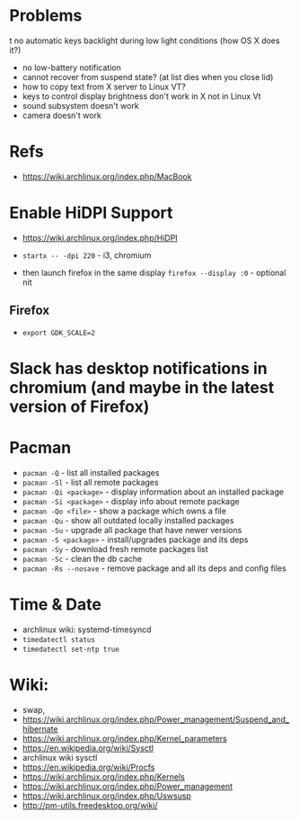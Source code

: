 # Problems
t no automatic keys backlight during low light conditions (how OS X does it?)
- no low-battery notification
- cannot recover from suspend state? (at list dies when you close lid)
- how to copy text from X server to Linux VT?
- keys to control display brightness don't work in X not in Linux Vt
- sound subsystem doesn't work
- camera doesn't work

# Refs
- https://wiki.archlinux.org/index.php/MacBook

# Enable HiDPI Support
- https://wiki.archlinux.org/index.php/HiDPI

- `startx -- -dpi 220` - i3, chromium
- then launch firefox in the same display `firefox --display :0` - optional nit

## Firefox
- `export GDK_SCALE=2`

# Slack has desktop notifications in chromium (and maybe in the latest version of Firefox)

# Pacman
- `pacman -Q` - list all installed packages
- `pacman -Sl` - list all remote packages
- `pacman -Qi <package>` - display information about an installed package
- `pacman -Si <package>` - display info about remote package
- `pacman -Qo <file>` - show a package which owns a file
- `pacman -Qu` - show all outdated locally installed packages
- `pacman -Su` - upgrade all package that have newer versions
- `pacman -S <package>` - install/upgrades package and its deps
- `pacman -Sy` - download fresh remote packages list
- `pacman -Sc` - clean the db cache
- `pacman -Rs --nosave` - remove package and all its deps and config files

# Time & Date
- archlinux wiki: systemd-timesyncd
- `timedatectl status`
- `timedatectl set-ntp true`

# Wiki:
- swap,
- https://wiki.archlinux.org/index.php/Power_management/Suspend_and_hibernate
- https://wiki.archlinux.org/index.php/Kernel_parameters
- https://en.wikipedia.org/wiki/Sysctl
- archlinux wiki sysctl
- https://en.wikipedia.org/wiki/Procfs
- https://wiki.archlinux.org/index.php/Kernels
- https://wiki.archlinux.org/index.php/Power_management
- https://wiki.archlinux.org/index.php/Uswsusp
- http://pm-utils.freedesktop.org/wiki/
